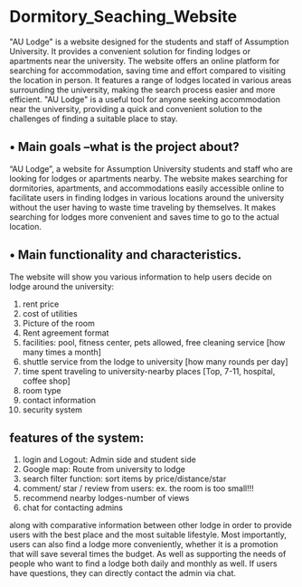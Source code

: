 # Dormitory_Seaching_Website
"AU Lodge" is a website designed for the students and staff of Assumption University. It provides a convenient solution for finding lodges or apartments near the university. The website offers an online platform for searching for accommodation, saving time and effort compared to visiting the location in person. It features a range of lodges located in various areas surrounding the university, making the search process easier and more efficient. "AU Lodge" is a useful tool for anyone seeking accommodation near the university, providing a quick and convenient solution to the challenges of finding a suitable place to stay.

## • Main goals –what is the project about?
“AU Lodge”, a website for Assumption University students and staff who are looking for lodges or apartments nearby. The website makes searching for dormitories, apartments, and accommodations easily accessible online to facilitate users in finding lodges in various locations around the university without the user having to waste time traveling by themselves. It makes searching for lodges more convenient and saves time to go to the actual location.

## • Main functionality and characteristics.
The website will show you various information to help users decide on lodge around the university: 
1. rent price
2. cost of utilities
3. Picture of the room
4. Rent agreement format
5. facilities: pool, fitness center, pets allowed, free cleaning service [how many times a month]
6. shuttle service from the lodge to university [how many rounds per day]
7. time spent traveling to university-nearby places [Top, 7-11, hospital, coffee shop] 
8. room type 
9. contact information
10. security system

## features of the system:
1. login and Logout: Admin side and student side
2. Google map: Route from university to lodge
3. search filter function: sort items by price/distance/star
4. comment/ star / review from users: ex. the room is too small!!!
5. recommend nearby lodges-number of views
6. chat for contacting admins

along with comparative information between other lodge in order to provide users with the best place and the most suitable lifestyle. Most importantly, users can also find a lodge more conveniently, whether it is a promotion that will save several times the budget. As well as supporting the needs of people who want to find a lodge both daily and monthly as well. If users have questions, they can directly contact the admin via chat.
